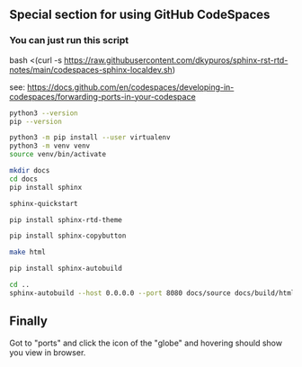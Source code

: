 ## Special section for using GitHub CodeSpaces

### You can just run this script

bash <(curl -s https://raw.githubusercontent.com/dkypuros/sphinx-rst-rtd-notes/main/codespaces-sphinx-localdev.sh)


see: 
https://docs.github.com/en/codespaces/developing-in-codespaces/forwarding-ports-in-your-codespace

```bash
python3 --version
pip --version
```

```bash
python3 -m pip install --user virtualenv
python3 -m venv venv
source venv/bin/activate
```

```bash
mkdir docs
cd docs
pip install sphinx
```

```bash
sphinx-quickstart
```

```bash
pip install sphinx-rtd-theme
```

```bash
pip install sphinx-copybutton
```

```bash
make html
```

```bash
pip install sphinx-autobuild
```

```bash
cd ..
sphinx-autobuild --host 0.0.0.0 --port 8080 docs/source docs/build/html
```

## Finally
Got to "ports" and click the icon of the "globe" and hovering should show you view in browser.
